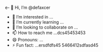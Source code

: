e- 👋 Hi, I’m @defaxcer
- 👀 I’m interested in ...
- 🌱 I’m currently learning ...
- 💞️ I’m looking to collaborate on ...
- 📫 How to reach me ...dcs45453453
- 😄 Pronouns: ...
- ⚡ Fun fact: ...ersdfdfs45
5466412sdfasd45
<!---4553erf
defaxcer/defaxcer is a ✨ special ✨ sdfrepository 24dhg545
because its `README.md` (this file) appears on your GitHub profile.
You can click the Preview link to take a look at your changes.jgf
--->
